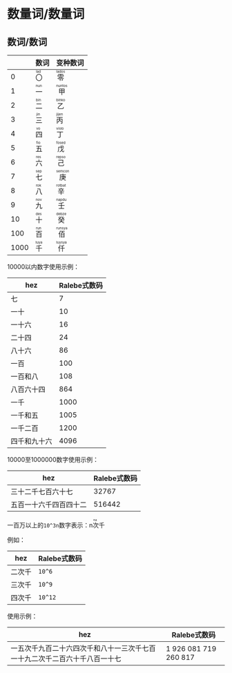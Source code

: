# 数量词/数量词

## 数词/数词

| |数词|变种数词|
|-|-|-|
|0|<ruby><rb>〇</rb><rt> lad </rt></ruby>|<ruby><rb>零</rb><rt> lados </rt></ruby>|
|1|<ruby><rb>一</rb><rt> nun </rt></ruby>|<ruby><rb>甲</rb><rt> nuntos </rt></ruby>|
|2|<ruby><rb>二</rb><rt> bin </rt></ruby>|<ruby><rb>乙</rb><rt> binko </rt></ruby>|
|3|<ruby><rb>三</rb><rt> jin </rt></ruby>|<ruby><rb>丙</rb><rt> jijen </rt></ruby>|
|4|<ruby><rb>四</rb><rt> vo </rt></ruby>|<ruby><rb>丁</rb><rt> vislo </rt></ruby>|
|5|<ruby><rb>五</rb><rt> fio </rt></ruby>|<ruby><rb>戊</rb><rt> fosed </rt></ruby>|
|6|<ruby><rb>六</rb><rt> res </rt></ruby>|<ruby><rb>己</rb><rt> repso </rt></ruby>|
|7|<ruby><rb>七</rb><rt> sep </rt></ruby>|<ruby><rb>庚</rb><rt> semcon </rt></ruby>|
|8|<ruby><rb>八</rb><rt> rok </rt></ruby>|<ruby><rb>辛</rb><rt> rotbat </rt></ruby>|
|9|<ruby><rb>九</rb><rt> nov </rt></ruby>|<ruby><rb>壬</rb><rt> napdu </rt></ruby>|
|10|<ruby><rb>十</rb><rt> des </rt></ruby>|<ruby><rb>癸</rb><rt> debze </rt></ruby>|
|100|<ruby><rb>百</rb><rt> run </rt></ruby>|<ruby><rb>佰</rb><rt> runsya </rt></ruby>|
|1000|<ruby><rb>千</rb><rt> luya </rt></ruby>|<ruby><rb>仟</rb><rt> luysya </rt></ruby>|

10000以内数字使用示例：

|hez|Ralebe式数码|
|-|-|
|七|7|
|一十|10|
|一十六|16|
|二十四|24|
|八十六|86|
|一百|100|
|一百和八|108|
|八百六十四|864|
|一千|1000|
|一千和五|1005|
|一千二百|1200|
|四千和九十六|4096|

10000至1000000数字使用示例：

|hez|Ralebe式数码|
|-|-|
|三十二千七百六十七|32767|
|五百一十六千四百四十二|516442|

一百万以上的`10^3n`数字表示：n<ruby><rb>次</rb><rt> na </rt></ruby>千

例如：

|hez|Ralebe式数码|
|-|-|
|二次千|`10^6`|
|三次千|`10^9`|
|四次千|`10^12`|

使用示例：

|hez|Ralebe式数码|
|-|-|
|一五次千九百二十六四次千和八十一三次千七百一十九二次千二百六十千八百一十七|1 926 081 719 260 817|